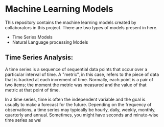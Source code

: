 # Machine Learning Models

This repository contains the machine learning models created by collaborators in this project. 
There are two types of models present in here.
- Time Series Models
- Natural Language processing Models

## Time Series Analysis:
A time series is a sequence of sequential data points that occur over a particular interval of time. A "metric", in this case, refers to the piece of data that is tracked at each increment of time. Normally, each point is a pair of two items; the moment the metric was measured and the value of that metric at that point of time.

In a time series, time is often the independent variable and the goal is usually to make a forecast for the future. Depending on the frequency of observations, a time series may typically be hourly, daily, weekly, monthly, quarterly and annual. Sometimes, you might have seconds and minute-wise time series as wel
